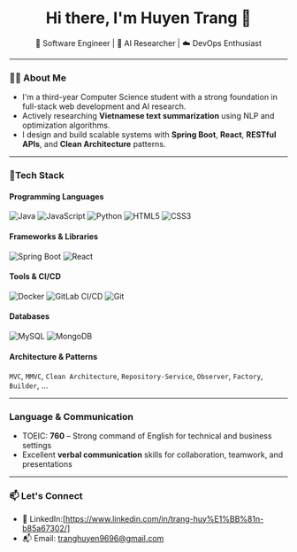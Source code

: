 <h1 align="center">Hi there, I'm Huyen Trang 👋</h1>

<p align="center">
  🚀 Software Engineer | 🧠 AI Researcher | ☁️ DevOps Enthusiast
</p>

---

### 👨‍💻 About Me

- I'm a third-year Computer Science student with a strong foundation in full-stack web development and AI research.
- Actively researching **Vietnamese text summarization** using NLP and optimization algorithms.
- I design and build scalable systems with **Spring Boot**, **React**, **RESTful APIs**, and **Clean Architecture** patterns.
---

### 🔧Tech Stack

#### Programming Languages
![Java](https://img.shields.io/badge/Java-%23ED8B00.svg?&style=flat&logo=java&logoColor=white)
![JavaScript](https://img.shields.io/badge/JavaScript-%23F7DF1E.svg?&style=flat&logo=javascript&logoColor=black)
![Python](https://img.shields.io/badge/Python-%233776AB.svg?&style=flat&logo=python&logoColor=white)
![HTML5](https://img.shields.io/badge/HTML5-%23E34F26.svg?&style=flat&logo=html5&logoColor=white)
![CSS3](https://img.shields.io/badge/CSS3-%231572B6.svg?&style=flat&logo=css3&logoColor=white)

#### Frameworks & Libraries
![Spring Boot](https://img.shields.io/badge/Spring_Boot-%236DB33F.svg?&style=flat&logo=spring-boot&logoColor=white)
![React](https://img.shields.io/badge/React-%2320232a.svg?&style=flat&logo=react&logoColor=%2361DAFB)

#### Tools & CI/CD
![Docker](https://img.shields.io/badge/Docker-%232496ED.svg?&style=flat&logo=docker&logoColor=white)
![GitLab CI/CD](https://img.shields.io/badge/GitLab_CI%2FCD-%23FC6D26.svg?&style=flat&logo=gitlab&logoColor=white)
![Git](https://img.shields.io/badge/Git-%23F05032.svg?&style=flat&logo=git&logoColor=white)

#### Databases
![MySQL](https://img.shields.io/badge/MySQL-%2300f.svg?&style=flat&logo=mysql&logoColor=white)
![MongoDB](https://img.shields.io/badge/MongoDB-%2347A248.svg?&style=flat&logo=mongodb&logoColor=white)

#### Architecture & Patterns
`MVC`, `MMVC`, `Clean Architecture`, `Repository-Service`, `Observer`, `Factory`, `Builder`, ...

---

### Language & Communication

- TOEIC: **760** – Strong command of English for technical and business settings  
- Excellent **verbal communication** skills for collaboration, teamwork, and presentations

---

### 📫 Let's Connect

- 💼 LinkedIn:[https://www.linkedin.com/in/trang-huy%E1%BB%81n-b85a67302/]
- 📬 Email: tranghuyen9696@gmail.com

